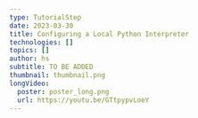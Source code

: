 ```yaml
---
type: TutorialStep
date: 2023-03-30
title: Configuring a Local Python Interpreter
technologies: []
topics: []
author: hs
subtitle: TO BE ADDED
thumbnail: thumbnail.png
longVideo:
  poster: poster_long.png
  url: https://youtu.be/GTtpypvLoeY
---
```


